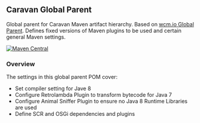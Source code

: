 ## Caravan Global Parent

Global parent for Caravan Maven artifact hierarchy. Based on [wcm.io Global Parent](http://wcm.io/tooling/maven/global-parent.html).
Defines fixed versions of Maven plugins to be used and certain general Maven settings.

[![Maven Central](https://maven-badges.herokuapp.com/maven-central/io.wcm.caravan.maven/io.wcm.caravan.maven.caravan-global-parent/badge.svg)](https://maven-badges.herokuapp.com/maven-central/io.wcm.caravan.maven/io.wcm.caravan.maven.caravan-global-parent)


### Overview

The settings in this global parent POM cover:

* Set compiler setting for Jave 8
* Configure Retrolambda Plugin to transform bytecode for Java 7
* Configure Animal Sniffer Plugin to ensure no Java 8 Runtime Libraries are used
* Define SCR and OSGi dependencies and plugins
